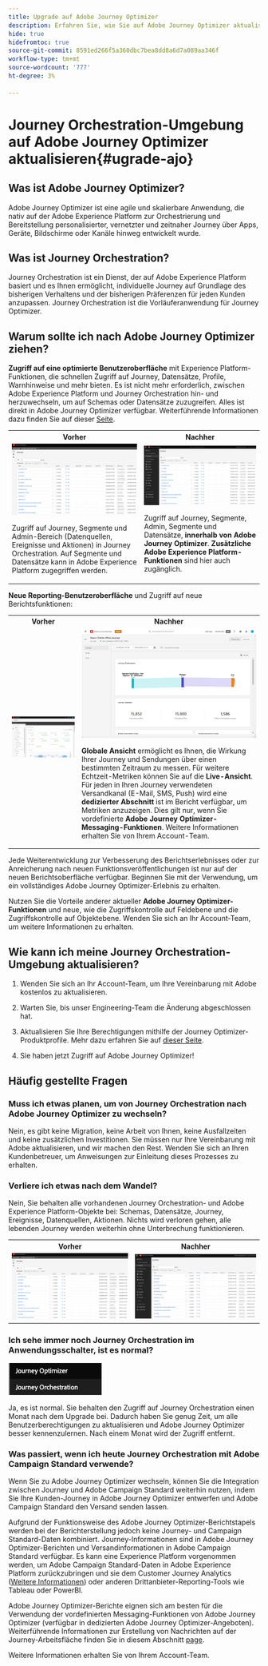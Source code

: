 ```yaml
---
title: Upgrade auf Adobe Journey Optimizer
description: Erfahren Sie, wie Sie auf Adobe Journey Optimizer aktualisieren
hide: true
hidefromtoc: true
source-git-commit: 8591ed266f5a360dbc7bea8dd8a6d7a089aa346f
workflow-type: tm+mt
source-wordcount: '777'
ht-degree: 3%

---
```



# Journey Orchestration-Umgebung auf Adobe Journey Optimizer aktualisieren{#ugrade-ajo}

## Was ist Adobe Journey Optimizer?

Adobe Journey Optimizer ist eine agile und skalierbare Anwendung, die nativ auf der Adobe Experience Platform zur Orchestrierung und Bereitstellung personalisierter, vernetzter und zeitnaher Journey über Apps, Geräte, Bildschirme oder Kanäle hinweg entwickelt wurde. &#x200B;

## Was ist Journey Orchestration?

Journey Orchestration ist ein Dienst, der auf Adobe Experience Platform basiert und es Ihnen ermöglicht, individuelle Journey auf Grundlage des bisherigen Verhaltens und der bisherigen Präferenzen für jeden Kunden anzupassen. Journey Orchestration ist die Vorläuferanwendung für Journey Optimizer.

## Warum sollte ich nach Adobe Journey Optimizer ziehen?

**Zugriff auf eine optimierte Benutzeroberfläche** mit Experience Platform-Funktionen, die schnellen Zugriff auf Journey, Datensätze, Profile, Warnhinweise und mehr bieten. Es ist nicht mehr erforderlich, zwischen Adobe Experience Platform und Journey Orchestration hin- und herzuwechseln, um auf Schemas oder Datensätze zuzugreifen. Alles ist direkt in Adobe Journey Optimizer verfügbar. Weiterführende Informationen dazu finden Sie auf dieser [Seite](https://experienceleague.adobe.com/docs/journey-optimizer/using/get-started/user-interface.html).

<table>
<tr>
<th>Vorher</th>
<th>Nachher</th>
</tr>
<tr>
<td><img src="../assets/migration-ajo-1.png"><p>Zugriff auf Journey, Segmente und Admin-Bereich (Datenquellen, Ereignisse und Aktionen) in Journey Orchestration. Auf Segmente und Datensätze kann in Adobe Experience Platform zugegriffen werden. </p></td>
<td><img src="../assets/migration-ajo-2.png"><p>Zugriff auf Journey, Segmente, Admin, Segmente und Datensätze, <strong>innerhalb von Adobe Journey Optimizer</strong>. <strong>Zusätzliche Adobe Experience Platform-Funktionen</strong> sind hier auch zugänglich.</p></td>
</tr>
</table>

**Neue Reporting-Benutzeroberfläche** und Zugriff auf neue Berichtsfunktionen:

<table>
<tr>
<th>Vorher</th>
<th>Nachher</th>
</tr>
<tr>
<td><img src="../assets/migration-ajo-5.png"></td>
<td><img src="../assets/migration-ajo-6.png"><p><strong>Globale Ansicht</strong> ermöglicht es Ihnen, die Wirkung Ihrer Journey und Sendungen über einen bestimmten Zeitraum zu messen. Für weitere Echtzeit-Metriken können Sie auf die <strong>Live-Ansicht</strong>. Für jeden in Ihren Journey verwendeten Versandkanal (E-Mail, SMS, Push) wird eine <strong>dedizierter Abschnitt</strong> ist im Bericht verfügbar, um Metriken anzuzeigen. Dies gilt nur, wenn Sie vordefinierte <strong>Adobe Journey Optimizer-Messaging-Funktionen</strong>. Weitere Informationen erhalten Sie von Ihrem Account-Team.</p></td>
</tr>
</table>

Jede Weiterentwicklung zur Verbesserung des Berichtserlebnisses oder zur Anreicherung nach neuen Funktionsveröffentlichungen ist nur auf der neuen Berichtsoberfläche verfügbar. Beginnen Sie mit der Verwendung, um ein vollständiges Adobe Journey Optimizer-Erlebnis zu erhalten.

Nutzen Sie die Vorteile anderer aktueller **Adobe Journey Optimizer-Funktionen** und neue, wie die Zugriffskontrolle auf Feldebene und die Zugriffskontrolle auf Objektebene. Wenden Sie sich an Ihr Account-Team, um weitere Informationen zu erhalten.

## Wie kann ich meine Journey Orchestration-Umgebung aktualisieren?

1. Wenden Sie sich an Ihr Account-Team, um Ihre Vereinbarung mit Adobe kostenlos zu aktualisieren.

1. Warten Sie, bis unser Engineering-Team die Änderung abgeschlossen hat.

1. Aktualisieren Sie Ihre Berechtigungen mithilfe der Journey Optimizer-Produktprofile. Mehr dazu erfahren Sie auf [dieser Seite](https://experienceleague.adobe.com/docs/journey-optimizer/using/administration/ootb-product-profiles.html?lang=de).

1. Sie haben jetzt Zugriff auf Adobe Journey Optimizer!

## Häufig gestellte Fragen

### Muss ich etwas planen, um von Journey Orchestration nach Adobe Journey Optimizer zu wechseln?

Nein, es gibt keine Migration, keine Arbeit von Ihnen, keine Ausfallzeiten und keine zusätzlichen Investitionen. Sie müssen nur Ihre Vereinbarung mit Adobe aktualisieren, und wir machen den Rest. Wenden Sie sich an Ihren Kundenbetreuer, um Anweisungen zur Einleitung dieses Prozesses zu erhalten.

### Verliere ich etwas nach dem Wandel?

Nein, Sie behalten alle vorhandenen Journey Orchestration- und Adobe Experience Platform-Objekte bei: Schemas, Datensätze, Journey, Ereignisse, Datenquellen, Aktionen. Nichts wird verloren gehen, alle lebenden Journey werden weiterhin ohne Unterbrechung funktionieren.

<table>
<tr>
<th>Vorher</th>
<th>Nachher</th>
</tr>
<tr>
<td><img src="../assets/migration-ajo-7.png"></td>
<td><img src="../assets/migration-ajo-8.png"></td>
</tr>
</table>

### Ich sehe immer noch Journey Orchestration im Anwendungsschalter, ist es normal?

![](../assets/migration-ajo-9.png)

Ja, es ist normal. Sie behalten den Zugriff auf Journey Orchestration einen Monat nach dem Upgrade bei. Dadurch haben Sie genug Zeit, um alle Benutzerberechtigungen zu aktualisieren und Adobe Journey Optimizer besser kennenzulernen. Nach einem Monat wird der Zugriff entfernt.

### Was passiert, wenn ich heute Journey Orchestration mit Adobe Campaign Standard verwende?

Wenn Sie zu Adobe Journey Optimizer wechseln, können Sie die Integration zwischen Journey und Adobe Campaign Standard weiterhin nutzen, indem Sie Ihre Kunden-Journey in Adobe Journey Optimizer entwerfen und Adobe Campaign Standard den Versand senden lassen.

Aufgrund der Funktionsweise des Adobe Journey Optimizer-Berichtstapels werden bei der Berichterstellung jedoch keine Journey- und Campaign Standard-Daten kombiniert. Journey-Informationen sind in Adobe Journey Optimizer-Berichten und Versandinformationen in Adobe Campaign Standard verfügbar. Es kann eine Experience Platform vorgenommen werden, um Adobe Campaign Standard-Daten in Adobe Experience Platform zurückzubringen und sie dem Customer Journey Analytics ([Weitere Informationen](https://business.adobe.com/products/experience-platform/customer-journey-analytics.html)) oder anderen Drittanbieter-Reporting-Tools wie Tableau oder PowerBI.

Adobe Journey Optimizer-Berichte eignen sich am besten für die Verwendung der vordefinierten Messaging-Funktionen von Adobe Journey Optimizer (verfügbar in dedizierten Adobe Journey Optimizer-Angeboten). Weiterführende Informationen zur Erstellung von Nachrichten auf der Journey-Arbeitsfläche finden Sie in diesem Abschnitt [page](https://experienceleague.adobe.com/docs/journey-optimizer/using/messages/messages-in-journeys.html).

Weitere Informationen erhalten Sie von Ihrem Account-Team.